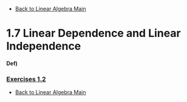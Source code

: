 * [Back to Linear Algebra Main](../../main.md)

# 1.7 Linear Dependence and Linear Independence

#### Def) 

### [Exercises 1.2](./exercises.md)





* [Back to Linear Algebra Main](../../main.md)